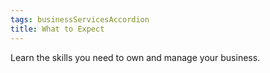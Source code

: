 ```yaml
---
tags: businessServicesAccordion
title: What to Expect
---
```

Learn the skills you need to own and manage your business.
